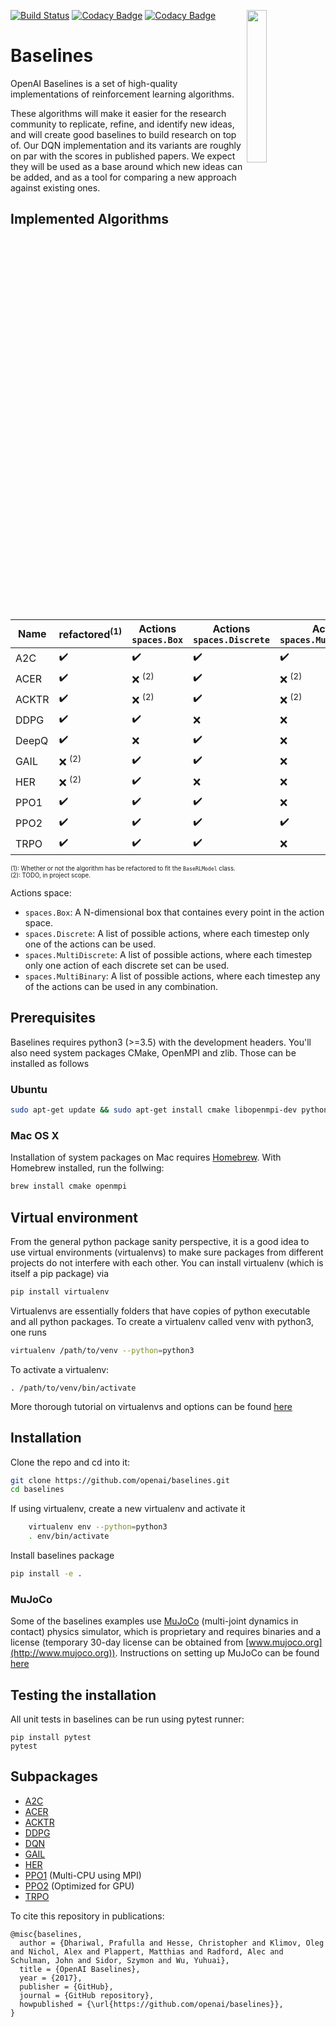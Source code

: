<img src="data/logo.jpg" width=25% align="right" /> [![Build Status](https://travis-ci.org/hill-a/stable-baselines.svg?branch=master)](https://travis-ci.org/hill-a/stable-baselines) [![Codacy Badge](https://api.codacy.com/project/badge/Grade/3bcb4cd6d76a4270acb16b5fe6dd9efa)](https://www.codacy.com/app/baselines_janitors/stable-baselines?utm_source=github.com&amp;utm_medium=referral&amp;utm_content=hill-a/stable-baselines&amp;utm_campaign=Badge_Grade) [![Codacy Badge](https://api.codacy.com/project/badge/Coverage/3bcb4cd6d76a4270acb16b5fe6dd9efa)](https://www.codacy.com/app/baselines_janitors/stable-baselines?utm_source=github.com&utm_medium=referral&utm_content=hill-a/stable-baselines&utm_campaign=Badge_Coverage)

# Baselines

OpenAI Baselines is a set of high-quality implementations of reinforcement learning algorithms.

These algorithms will make it easier for the research community to replicate, refine, and identify new ideas, and will create good baselines to build research on top of. Our DQN implementation and its variants are roughly on par with the scores in published papers. We expect they will be used as a base around which new ideas can be added, and as a tool for comparing a new approach against existing ones. 

## Implemented Algorithms

| **Name** | **refactored**<sup>(1)</sup> | **Actions** ```spaces.Box``` |  **Actions** ```spaces.Discrete``` |  **Actions** ```spaces.MultiDiscrete``` |  **Actions** ```spaces.MultiBinary```|
| -------- | ---------------------------- | ---------------------------- | ---------------------------------- | --------------------------------------- | ------------------------------------ |
| A2C      | :heavy_check_mark:           | :heavy_check_mark:           | :heavy_check_mark:                 | :heavy_check_mark:                      | :heavy_check_mark:                   |
| ACER     | :heavy_check_mark:           | :x: <sup>(2)</sup>           | :heavy_check_mark:                 | :x: <sup>(2)</sup>                      | :x: <sup>(2)</sup>                   |
| ACKTR    | :heavy_check_mark:           | :x: <sup>(2)</sup>           | :heavy_check_mark:                 | :x: <sup>(2)</sup>                      | :x: <sup>(2)</sup>                   |
| DDPG     | :heavy_check_mark:           | :heavy_check_mark:           | :x:                                | :x:                                     | :x:                                  |
| DeepQ    | :heavy_check_mark:           | :x:                          | :heavy_check_mark:                 | :x:                                     | :x:                                  |
| GAIL     | :x: <sup>(2)</sup>           | :heavy_check_mark:           | :heavy_check_mark:                 | :x:                                     | :x:                                  |
| HER      | :x: <sup>(2)</sup>           | :heavy_check_mark:           | :x:                                | :x:                                     | :x:                                  |
| PPO1     | :heavy_check_mark:           | :heavy_check_mark:           | :heavy_check_mark:                 | :x:                                     | :x:                                  |
| PPO2     | :heavy_check_mark:           | :heavy_check_mark:           | :heavy_check_mark:                 | :heavy_check_mark:                      | :heavy_check_mark:                   |
| TRPO     | :heavy_check_mark:           | :heavy_check_mark:           | :heavy_check_mark:                 | :x:                                     | :x:                                  |

<sup><sup>(1): Whether or not the algorithm has be refactored to fit the ```BaseRLModel``` class.</sup></sup><br>
<sup><sup>(2): TODO, in project scope.</sup></sup>

Actions space:
 * ```spaces.Box```: A N-dimensional box that containes every point in the action space.
 * ```spaces.Discrete```: A list of possible actions, where each timestep only one of the actions can be used.
 * ```spaces.MultiDiscrete```: A list of possible actions, where each timestep only one action of each discrete set can be used.
 * ```spaces.MultiBinary```: A list of possible actions, where each timestep any of the actions can be used in any combination.

## Prerequisites 
Baselines requires python3 (>=3.5) with the development headers. You'll also need system packages CMake, OpenMPI and zlib. Those can be installed as follows
### Ubuntu 
    
```bash
sudo apt-get update && sudo apt-get install cmake libopenmpi-dev python3-dev zlib1g-dev
```
    
### Mac OS X
Installation of system packages on Mac requires [Homebrew](https://brew.sh). With Homebrew installed, run the follwing:
```bash
brew install cmake openmpi
```
    
## Virtual environment
From the general python package sanity perspective, it is a good idea to use virtual environments (virtualenvs) to make sure packages from different projects do not interfere with each other. You can install virtualenv (which is itself a pip package) via
```bash
pip install virtualenv
```
Virtualenvs are essentially folders that have copies of python executable and all python packages.
To create a virtualenv called venv with python3, one runs 
```bash
virtualenv /path/to/venv --python=python3
```
To activate a virtualenv: 
```
. /path/to/venv/bin/activate
```
More thorough tutorial on virtualenvs and options can be found [here](https://virtualenv.pypa.io/en/stable/) 


## Installation
Clone the repo and cd into it:
```bash
git clone https://github.com/openai/baselines.git
cd baselines
```
If using virtualenv, create a new virtualenv and activate it
```bash
    virtualenv env --python=python3
    . env/bin/activate
```
Install baselines package
```bash
pip install -e .
```
### MuJoCo
Some of the baselines examples use [MuJoCo](http://www.mujoco.org) (multi-joint dynamics in contact) physics simulator, which is proprietary and requires binaries and a license (temporary 30-day license can be obtained from [www.mujoco.org](http://www.mujoco.org)). Instructions on setting up MuJoCo can be found [here](https://github.com/openai/mujoco-py)

## Testing the installation
All unit tests in baselines can be run using pytest runner:
```
pip install pytest
pytest
```

## Subpackages

- [A2C](baselines/a2c)
- [ACER](baselines/acer)
- [ACKTR](baselines/acktr)
- [DDPG](baselines/ddpg)
- [DQN](baselines/deepq)
- [GAIL](baselines/gail)
- [HER](baselines/her)
- [PPO1](baselines/ppo1) (Multi-CPU using MPI)
- [PPO2](baselines/ppo2) (Optimized for GPU)
- [TRPO](baselines/trpo_mpi)

To cite this repository in publications:

    @misc{baselines,
      author = {Dhariwal, Prafulla and Hesse, Christopher and Klimov, Oleg and Nichol, Alex and Plappert, Matthias and Radford, Alec and Schulman, John and Sidor, Szymon and Wu, Yuhuai},
      title = {OpenAI Baselines},
      year = {2017},
      publisher = {GitHub},
      journal = {GitHub repository},
      howpublished = {\url{https://github.com/openai/baselines}},
    }
